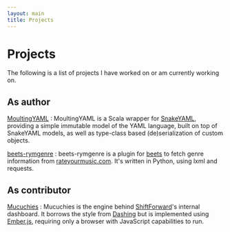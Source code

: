 ```yaml
---
layout: main
title: Projects
---
```


# Projects

The following is a list of projects I have worked on or am currently working on.

## As author

[MoultingYAML][moultingyaml]
: MoultingYAML is a Scala wrapper for
[SnakeYAML][snakeyaml], providing a simple immutable model of the YAML language,
built on top of SnakeYAML models, as well as type-class based (de)serialization
of custom objects.

[beets-rymgenre][beets-rymgenre]
: beets-rymgenre is a plugin for [beets][beets] to fetch genre information from
[rateyourmusic.com][rym]. It's written in Python, using lxml and requests.

## As contributor

[Mucuchies][mucuchies]
: Mucuchies is the engine behind [ShiftForward][sf]'s internal dashboard. It
borrows the style from [Dashing][dashing] but is implemented using
[Ember.js][emberjs], requiring only a browser with JavaScript capabilities to
run.

[beets-rymgenre]: http://github.com/jcazevedo/beets-rymgenre
[beets]: http://beets.radbox.org/
[dashing]: http://dashing.io/
[emberjs]: http://emberjs.com/
[lxml]: http://lxml.de/
[moultingyaml]: https://github.com/jcazevedo/moultingyaml
[mucuchies]: http://github.com/ShiftForward/mucuchies
[requests]: http://docs.python-requests.org/
[rym]: http://rateyourmusic.com/
[sf]: http://www.shiftforward.eu/
[snakeyaml]: https://bitbucket.org/asomov/snakeyaml
